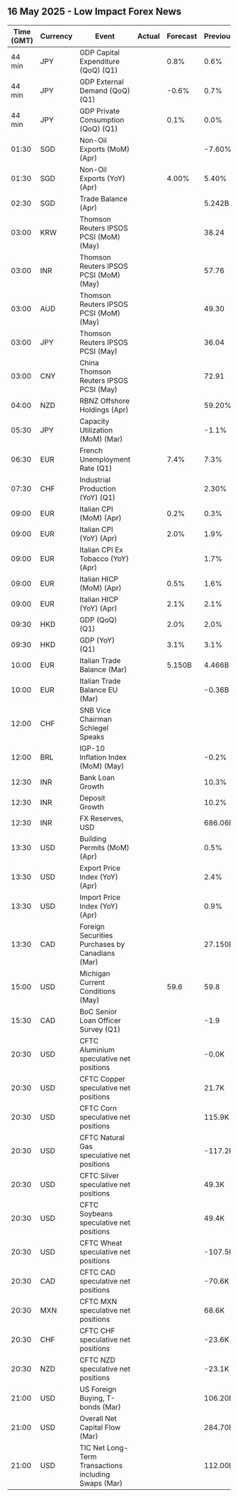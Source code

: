 ## 16 May 2025 - Low Impact Forex News

| Time (GMT) | Currency | Event | Actual | Forecast | Previous |
|------|----------|-------|--------|----------|----------|
| 44 min | JPY | GDP Capital Expenditure (QoQ) (Q1) |  | 0.8% | 0.6% |
| 44 min | JPY | GDP External Demand (QoQ) (Q1) |  | -0.6% | 0.7% |
| 44 min | JPY | GDP Private Consumption (QoQ) (Q1) |  | 0.1% | 0.0% |
| 01:30 | SGD | Non-Oil Exports (MoM) (Apr) |  |  | -7.60% |
| 01:30 | SGD | Non-Oil Exports (YoY) (Apr) |  | 4.00% | 5.40% |
| 02:30 | SGD | Trade Balance (Apr) |  |  | 5.242B |
| 03:00 | KRW | Thomson Reuters IPSOS PCSI (MoM) (May) |  |  | 38.24 |
| 03:00 | INR | Thomson Reuters IPSOS PCSI (MoM) (May) |  |  | 57.76 |
| 03:00 | AUD | Thomson Reuters IPSOS PCSI (MoM) (May) |  |  | 49.30 |
| 03:00 | JPY | Thomson Reuters IPSOS PCSI (May) |  |  | 36.04 |
| 03:00 | CNY | China Thomson Reuters IPSOS PCSI (May) |  |  | 72.91 |
| 04:00 | NZD | RBNZ Offshore Holdings (Apr) |  |  | 59.20% |
| 05:30 | JPY | Capacity Utilization (MoM) (Mar) |  |  | -1.1% |
| 06:30 | EUR | French Unemployment Rate (Q1) |  | 7.4% | 7.3% |
| 07:30 | CHF | Industrial Production (YoY) (Q1) |  |  | 2.30% |
| 09:00 | EUR | Italian CPI (MoM) (Apr) |  | 0.2% | 0.3% |
| 09:00 | EUR | Italian CPI (YoY) (Apr) |  | 2.0% | 1.9% |
| 09:00 | EUR | Italian CPI Ex Tobacco (YoY) (Apr) |  |  | 1.7% |
| 09:00 | EUR | Italian HICP (MoM) (Apr) |  | 0.5% | 1.6% |
| 09:00 | EUR | Italian HICP (YoY) (Apr) |  | 2.1% | 2.1% |
| 09:30 | HKD | GDP (QoQ) (Q1) |  | 2.0% | 2.0% |
| 09:30 | HKD | GDP (YoY) (Q1) |  | 3.1% | 3.1% |
| 10:00 | EUR | Italian Trade Balance (Mar) |  | 5.150B | 4.466B |
| 10:00 | EUR | Italian Trade Balance EU (Mar) |  |  | -0.36B |
| 12:00 | CHF | SNB Vice Chairman Schlegel Speaks |  |  |  |
| 12:00 | BRL | IGP-10 Inflation Index (MoM) (May) |  |  | -0.2% |
| 12:30 | INR | Bank Loan Growth |  |  | 10.3% |
| 12:30 | INR | Deposit Growth |  |  | 10.2% |
| 12:30 | INR | FX Reserves, USD |  |  | 686.06B |
| 13:30 | USD | Building Permits (MoM) (Apr) |  |  | 0.5% |
| 13:30 | USD | Export Price Index (YoY) (Apr) |  |  | 2.4% |
| 13:30 | USD | Import Price Index (YoY) (Apr) |  |  | 0.9% |
| 13:30 | CAD | Foreign Securities Purchases by Canadians (Mar) |  |  | 27.150B |
| 15:00 | USD | Michigan Current Conditions (May) |  | 59.6 | 59.8 |
| 15:30 | CAD | BoC Senior Loan Officer Survey (Q1) |  |  | -1.9 |
| 20:30 | USD | CFTC Aluminium speculative net positions |  |  | -0.0K |
| 20:30 | USD | CFTC Copper speculative net positions |  |  | 21.7K |
| 20:30 | USD | CFTC Corn speculative net positions |  |  | 115.9K |
| 20:30 | USD | CFTC Natural Gas speculative net positions |  |  | -117.2K |
| 20:30 | USD | CFTC Silver speculative net positions |  |  | 49.3K |
| 20:30 | USD | CFTC Soybeans speculative net positions |  |  | 49.4K |
| 20:30 | USD | CFTC Wheat speculative net positions |  |  | -107.5K |
| 20:30 | CAD | CFTC CAD speculative net positions |  |  | -70.6K |
| 20:30 | MXN | CFTC MXN speculative net positions |  |  | 68.6K |
| 20:30 | CHF | CFTC CHF speculative net positions |  |  | -23.6K |
| 20:30 | NZD | CFTC NZD speculative net positions |  |  | -23.1K |
| 21:00 | USD | US Foreign Buying, T-bonds (Mar) |  |  | 106.20B |
| 21:00 | USD | Overall Net Capital Flow (Mar) |  |  | 284.70B |
| 21:00 | USD | TIC Net Long-Term Transactions including Swaps (Mar) |  |  | 112.00B |
